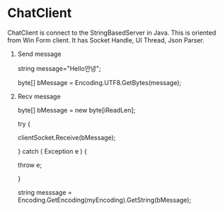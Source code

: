 ChatClient
==========


ChatClient is connect to the StringBasedServer in Java.
This is oriented from Win Form client.
It has Socket Handle, UI Thread, Json Parser.

1. Send message

    string message="Hello안녕"; 
    
    byte[] bMessage = Encoding.UTF8.GetBytes(message); 
    
    

2. Recv message


    byte[] bMessage = new byte[iReadLen]; 
    
    try { 
    
      clientSocket.Receive(bMessage);
      
    } catch ( Exception e ) {
    
      throw e;
      
    }
    
    string messsage = Encoding.GetEncoding(myEncoding).GetString(bMessage);
    
    
    
